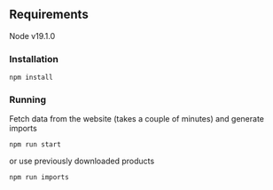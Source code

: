 ## Requirements
Node v19.1.0
### Installation
```
npm install
```
### Running
Fetch data from the website (takes a couple of minutes) and generate imports
```
npm run start
```
or use previously downloaded products
```
npm run imports
```